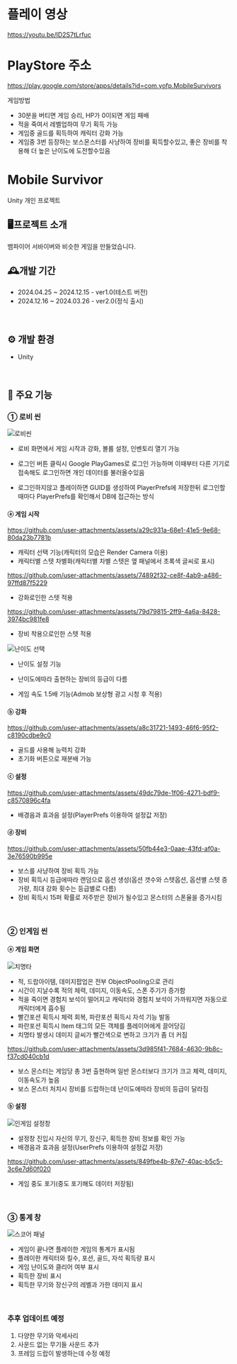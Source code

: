 # 플레이 영상
https://youtu.be/ID2S7tLrfuc

# PlayStore 주소
https://play.google.com/store/apps/details?id=com.yofp.MobileSurvivors

게임방법
 - 30분을 버티면 게임 승리, HP가 0이되면 게임 패배
 - 적을 죽여서 레벨업하여 무기 획득 가능
 - 게임중 골드를 획득하여 캐릭터 강화 가능
 - 게임중 3번 등장하는 보스몬스터를 사냥하여 장비를 획득할수있고, 좋은 장비를 착용해 더 높은 난이도에 도전할수있음

# Mobile Survivor
Unity 개인 프로젝트
<br>

## 🖥프로젝트 소개
뱀파이어 서바이버와 비슷한 게임을 만들었습니다.
<br>

## 🕰개발 기간
- 2024.04.25 ~ 2024.12.15 - ver1.0(테스트 버전)
- 2024.12.16 ~ 2024.03.26 - ver2.0(정식 출시)
<br>

## ⚙ 개발 환경
- Unity
<br>

## 📌 주요 기능
### ① 로비 씬

![로비씬](https://github.com/user-attachments/assets/6b5fce78-c2dc-43ad-aa2f-1ed80a76c46c)

 - 로비 화면에서 게임 시작과 강화, 볼륨 설정, 인벤토리 열기 가능
 
 - 로그인 버튼 클릭시 Google PlayGames로 로그인 가능하며 이때부터 다른 기기로 접속해도 로그인하면 개인 데이터를 불러올수있음
 - 로그인하지않고 플레이하면 GUID를 생성하여 PlayerPrefs에 저장한뒤 로그인할때마다 PlayerPrefs를 확인해서 DB에 접근하는 방식


#### ⓐ 게임 시작

https://github.com/user-attachments/assets/a29c931a-68e1-41e5-9e68-80da23b7781b

 - 캐릭터 선택 기능(캐릭터의 모습은 Render Camera 이용)
 - 캐릭터별 스텟 차별화(캐릭터별 차별 스텟은 옆 패널에서 초록색 글씨로 표시)

https://github.com/user-attachments/assets/74892f32-ce8f-4ab9-a486-97ffd87f5229

 - 강화로인한 스텟 적용

https://github.com/user-attachments/assets/79d79815-2ff9-4a6a-8428-3974bc981fe8

 - 장비 착용으로인한 스텟 적용

![난이도 선택](https://github.com/user-attachments/assets/7664d337-dbdc-4a3b-961f-88d2f90281ea)

 - 난이도 설정 기능
 - 난이도에따라 출현하는 장비의 등급이 다름
 
 - 게임 속도 1.5배 기능(Admob 보상형 광고 시청 후 적용)

#### ⓑ 강화

https://github.com/user-attachments/assets/a8c31721-1493-46f6-95f2-c8190cdbe9c0

 - 골드를 사용해 능력치 강화
 - 초기화 버튼으로 재분배 가능

#### ⓒ 설정

https://github.com/user-attachments/assets/49dc79de-1f06-4271-bdf9-c8570896c4fa

 - 배경음과 효과음 설정(PlayerPrefs 이용하여 설정값 저장)

#### ⓓ 장비

https://github.com/user-attachments/assets/50fb44e3-0aae-43fd-af0a-3e76590b995e

 - 보스를 사냥하여 장비 획득 가능
 - 장비 획득시 등급에따라 랜덤으로 옵션 생성(옵션 갯수와 스텟옵션, 옵션별 스텟 증가량, 최대 강화 횟수는 등급별로 다름)
 - 장비 획득시 15퍼 확률로 저주받은 장비가 될수있고 몬스터의 스폰율을 증가시킴

<br>

### ② 인게임 씬

#### ⓐ 게임 화면

![치명타](https://github.com/user-attachments/assets/7dbecd33-c6b4-4ba5-9825-f663cf71cf72)

 - 적, 드랍아이템, 데미지팝업은 전부 ObjectPooling으로 관리
 - 시간이 지날수록 적의 체력, 데미지, 이동속도, 스폰 주기가 증가함
 - 적을 죽이면 경험치 보석이 떨어지고 캐릭터와 경험치 보석이 가까워지면 자동으로 캐릭터에게 흡수됨
 - 빨간포션 획득시 체력 회복, 파란포션 획득시 자석 기능 발동
 - 파란포션 획득시 Item 태그의 모든 객체를 플레이어에게 끌어당김
 - 치명타 발생시 데미지 글씨가 빨간색으로 변하고 크기가 좀 더 커짐

https://github.com/user-attachments/assets/3d985f41-7684-4630-9b8c-f37cd040cb1d

 - 보스 몬스터는 게임당 총 3번 출현하며 일반 몬스터보다 크기가 크고 체력, 데미지, 이동속도가 높음
 - 보스 몬스터 처치시 장비를 드랍하는데 난이도에따라 장비의 등급이 달라짐

#### ⓑ 설정

![인게임 설정창](https://github.com/user-attachments/assets/a8394333-77f1-48d5-abcd-35ee75adee66)

 - 설정창 진입시 자신의 무기, 장신구, 획득한 장비 정보를 확인 가능
 - 배경음과 효과음 설정(UserPrefs 이용하여 설정값 저장)

https://github.com/user-attachments/assets/849fbe4b-87e7-40ac-b5c5-3c6e7d60f020

 - 게임 중도 포기(중도 포기해도 데이터 저장됨)


<br>

### ③ 통계 창

![스코어 패널](https://github.com/user-attachments/assets/4efe54eb-0f2f-4fd1-8280-c43e37b0a63a)

 - 게임이 끝나면 플레이한 게임의 통계가 표시됨
 - 플레이한 캐릭터와 킬수, 포션, 골드, 자석 획득량 표시
 - 게임 난이도와 클리어 여부 표시
 - 획득한 장비 표시
 - 획득한 무기와 장신구의 레벨과 가한 데미지 표시
<br>

### 추후 업데이트 예정
1. 다양한 무기와 악세사리
2. 사운드 없는 무기들 사운드 추가
3. 프레임 드랍이 발생하는데 수정 예정

